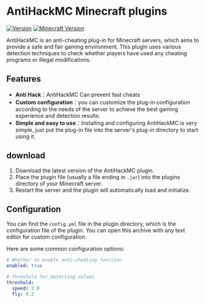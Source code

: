 # AntiHackMC Minecraft plugins

[![Version](https://img.shields.io/badge/版本-v1.0.0-blue.svg)](https://github.com/yourusername/antihackmc)
[![Minecraft Version](https://img.shields.io/badge/Minecraft-1.20.1-green.svg)](https://www.minecraft.net/)

AntiHackMC is an anti-cheating plug-in for Minecraft servers, which aims to provide a safe and fair gaming environment. This plugin uses various detection techniques to check whether players have used any cheating programs or illegal modifications.

## Features

- **Anti Hack**：AntiHackMC Can prevent fast cheats
- **Custom configuration**：you can customize the plug-in configuration according to the needs of the server to achieve the best gaming experience and detection results.
- **Simple and easy to use**：Installing and configuring AntiHackMC is very simple, just put the plug-in file into the server's plug-in directory to start using it.

## download

1. Download the latest version of the AntiHackMC plugin.
2. Place the plugin file (usually a file ending in `.jar`) into the plugins directory of your Minecraft server.
3. Restart the server and the plugin will automatically load and initialize.

## Configuration

You can find the `config.yml` file in the plugin directory, which is the configuration file of the plugin. You can open this archive with any text editor for custom configuration.

Here are some common configuration options:

```yaml
# Whether to enable anti-cheating function
enabled: true

# Threshold for detecting values
threshold:
  speed: 2.0
  fly: 0.2
